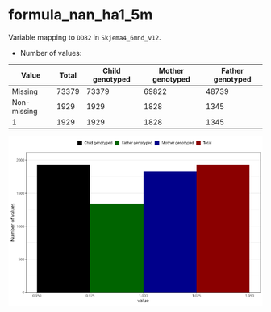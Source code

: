 # formula_nan_ha1_5m
Variable mapping to `DD82` in `Skjema4_6mnd_v12`.
- Number of values:

| Value | Total | Child genotyped | Mother genotyped | Father genotyped |
| ----- | ----- | --------------- | ---------------- | ---------------- |
| Missing | 73379 | 73379 | 69822 | 48739 |
| Non-missing | 1929 | 1929 | 1828 | 1345 |
| 1 | 1929 | 1929 | 1828 | 1345 |



![](formula_nan_ha1_5m_n.png)



